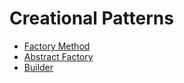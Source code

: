 # Creational Patterns

- [Factory Method](factory-method/README.md)
- [Abstract Factory](abstract-factory/README.md)
- [Builder](builder/README.md)
